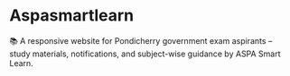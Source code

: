 # Aspasmartlearn
📚 A responsive website for Pondicherry government exam aspirants – study materials, notifications, and subject-wise guidance by ASPA Smart Learn.
